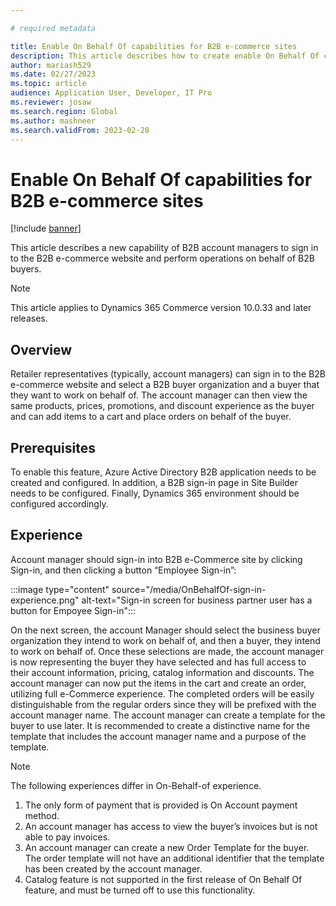 ```yaml
---

# required metadata

title: Enable On Behalf Of capabilities for B2B e-commerce sites
description: This article describes how to create enable On Behalf Of capabilities for Microsoft Dynamics 365 Commerce business-to-business (B2B) sites.
author: mariash529
ms.date: 02/27/2023
ms.topic: article
audience: Application User, Developer, IT Pro
ms.reviewer: josaw
ms.search.region: Global
ms.author: mashneer
ms.search.validFrom: 2023-02-28
---
```


# Enable On Behalf Of capabilities for B2B e-commerce sites

[!include [banner](includes/banner.md)]

This article describes a new capability of B2B account managers to sign in to the B2B e-commerce website and perform operations on behalf of B2B buyers.

> [!NOTE]
> This article applies to Dynamics 365 Commerce version 10.0.33 and later releases.

## Overview

Retailer representatives (typically, account managers) can sign in to the B2B e-commerce website and select a B2B buyer organization and a buyer that they want to work on behalf of. The account manager can then view the same products, prices, promotions, and discount experience as the buyer and can add items to a cart and place orders on behalf of the buyer. 

## Prerequisites
To enable this feature, Azure Active Directory B2B application needs to be created and configured. In addition, a B2B sign-in page in Site Builder needs to be configured. Finally, Dynamics 365 environment should be configured accordingly. 
  
## Experience
  
Account manager should sign-in into B2B e-Commerce site by clicking Sign-in, and then clicking a button “Employee Sign-in”:

:::image type="content" source="/media/OnBehalfOf-sign-in-experience.png" alt-text="Sign-in screen for business partner user has a button for Empoyee Sign-in":::

On the next screen, the account Manager should select the business buyer organization they intend to work on behalf of, and then a buyer, they intend to work on behalf of.
Once these selections are made, the account manager is now representing the buyer they have selected and has full access to their account information, pricing, catalog information and discounts. The account manager can now put the items in the cart and create an order, utilizing full e-Commerce experience. The completed orders will be easily distinguishable  from the regular orders since they will be prefixed with the account manager name. The account manager can create a template for the buyer to use later. It is recommended to create a distinctive name for the template that includes the account manager name and a purpose of the template. 

> [!NOTE]
> The following experiences differ in On-Behalf-of experience.
> 1.	The only form of payment that is provided is On Account payment method.  
> 2.	An account manager has access to view the buyer’s invoices but is not able to pay invoices. 
> 3.	An account manager can create a new Order Template for the buyer. The order template will not have an additional identifier that the template has been created by the  account manager. 
> 4.	Catalog feature is not supported in the first release of On Behalf Of feature, and must be turned off to use this functionality. 

